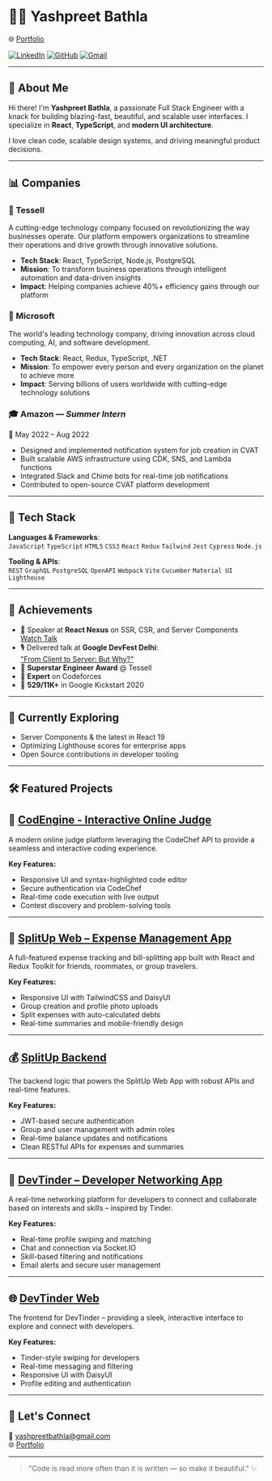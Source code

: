 # 👨‍💻 Yashpreet Bathla

🌐 [Portfolio](https://yashpreetbathla.github.io/notion-flow-portfolio/)

[![LinkedIn](https://img.shields.io/badge/LinkedIn-blue?logo=linkedin&style=flat-square)](https://www.linkedin.com/in/yashpreetbathla/)
[![GitHub](https://img.shields.io/badge/GitHub-black?logo=github&style=flat-square)](https://github.com/yashpreetbathla)
[![Gmail](https://img.shields.io/badge/Email-red?logo=gmail&style=flat-square)](mailto:yashpreetbathla@gmail.com)

---

## 🧠 About Me

Hi there! I'm **Yashpreet Bathla**, a passionate Full Stack Engineer with a knack for building blazing-fast, beautiful, and scalable user interfaces. I specialize in **React**, **TypeScript**, and **modern UI architecture**.

I love clean code, scalable design systems, and driving meaningful product decisions.

---

## 📊 Companies

### 🏢 Tessell

A cutting-edge technology company focused on revolutionizing the way businesses operate. Our platform empowers organizations to streamline their operations and drive growth through innovative solutions.

- **Tech Stack**: React, TypeScript, Node.js, PostgreSQL
- **Mission**: To transform business operations through intelligent automation and data-driven insights
- **Impact**: Helping companies achieve 40%+ efficiency gains through our platform

### 💼 Microsoft

The world's leading technology company, driving innovation across cloud computing, AI, and software development.

- **Tech Stack**: React, Redux, TypeScript, .NET
- **Mission**: To empower every person and every organization on the planet to achieve more
- **Impact**: Serving billions of users worldwide with cutting-edge technology solutions

### 🎓 Amazon — _Summer Intern_

📅 May 2022 – Aug 2022

- Designed and implemented notification system for job creation in CVAT
- Built scalable AWS infrastructure using CDK, SNS, and Lambda functions
- Integrated Slack and Chime bots for real-time job notifications
- Contributed to open-source CVAT platform development

---

## 🧰 Tech Stack

**Languages & Frameworks**:  
`JavaScript` `TypeScript` `HTML5` `CSS3` `React` `Redux` `Tailwind` `Jest` `Cypress` `Node.js`

**Tooling & APIs**:  
`REST` `GraphQL` `PostgreSQL` `OpenAPI` `Webpack` `Vite` `Cucumber` `Material UI` `Lighthouse`

---

## 🏅 Achievements

- 🎤 Speaker at **React Nexus** on SSR, CSR, and Server Components  
  [Watch Talk](https://www.youtube.com/watch?v=Dyu3h06Sy1A&t=18s&ab_channel=reactify)
- 🎙️ Delivered talk at **Google DevFest Delhi**:  
  ["From Client to Server: But Why?"](https://gdg.community.dev/events/details/google-gdg-new-delhi-presents-devfest-new-delhi-2024/cohost-gdg-new-delhi)
- 🥇 **Superstar Engineer Award** @ Tessell
- 🧠 **Expert** on Codeforces
- 🧮 **529/11K+** in Google Kickstart 2020

---

## 🌱 Currently Exploring

- Server Components & the latest in React 19
- Optimizing Lighthouse scores for enterprise apps
- Open Source contributions in developer tooling

---

## 🛠️ Featured Projects

## 🧠 [CodEngine - Interactive Online Judge](https://github.com/yashpreetbathla/CodEngine/tree/master)

A modern online judge platform leveraging the CodeChef API to provide a seamless and interactive coding experience.

**Key Features:**

- Responsive UI and syntax-highlighted code editor
- Secure authentication via CodeChef
- Real-time code execution with live output
- Contest discovery and problem-solving tools

---

## 💸 [SplitUp Web – Expense Management App](https://github.com/yashpreetbathla/splitUp-web)

A full-featured expense tracking and bill-splitting app built with React and Redux Toolkit for friends, roommates, or group travelers.

**Key Features:**

- Responsive UI with TailwindCSS and DaisyUI
- Group creation and profile photo uploads
- Split expenses with auto-calculated debts
- Real-time summaries and mobile-friendly design

---

## 💰 [SplitUp Backend](https://github.com/yashpreetbathla/splitup)

The backend logic that powers the SplitUp Web App with robust APIs and real-time features.

**Key Features:**

- JWT-based secure authentication
- Group and user management with admin roles
- Real-time balance updates and notifications
- Clean RESTful APIs for expenses and summaries

---

## 💼 [DevTinder – Developer Networking App](https://github.com/yashpreetbathla/devTinder)

A real-time networking platform for developers to connect and collaborate based on interests and skills – inspired by Tinder.

**Key Features:**

- Real-time profile swiping and matching
- Chat and connection via Socket.IO
- Skill-based filtering and notifications
- Email alerts and secure user management

---

## 🌐 [DevTinder Web](https://github.com/yashpreetbathla/devTinder-web)

The frontend for DevTinder – providing a sleek, interactive interface to explore and connect with developers.

**Key Features:**

- Tinder-style swiping for developers
- Real-time messaging and filtering
- Responsive UI with DaisyUI
- Profile editing and authentication

---

## 🤝 Let's Connect

💌 yashpreetbathla@gmail.com  
🌐 [Portfolio](https://yashpreetbathla.github.io/notion-flow-portfolio/)

---

> "Code is read more often than it is written — so make it beautiful." ✨
